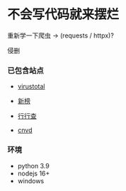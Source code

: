 # 不会写代码就来摆烂

重新学一下爬虫 -> (requests / httpx)?

侵删


### 已包含站点

- [virustotal](www.virustotal.com)

- [新榜](https://newrank.cn/)

- [行行查](https://www.hanghangcha.com/)

- [cnvd](https://www.cnvd.org.cn/flaw/list?flag=true)

### 环境

- python 3.9
- nodejs 16+
- windows 
